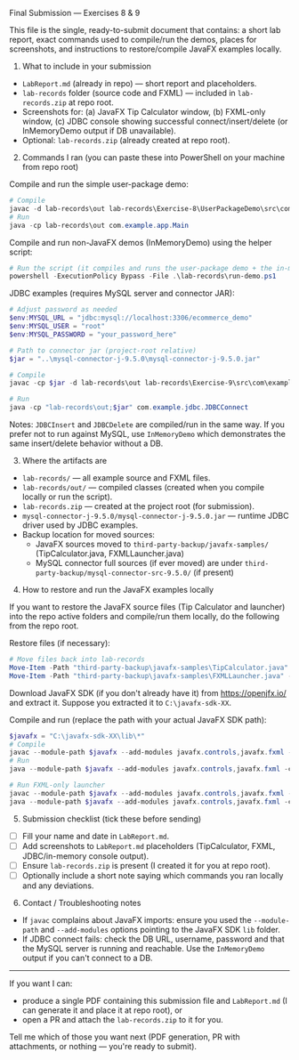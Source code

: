 Final Submission — Exercises 8 & 9

This file is the single, ready-to-submit document that contains: a short lab report, exact commands used to compile/run the demos, places for screenshots, and instructions to restore/compile JavaFX examples locally.

1) What to include in your submission
- `LabReport.md` (already in repo) — short report and placeholders.
- `lab-records` folder (source code and FXML) — included in `lab-records.zip` at repo root.
- Screenshots for: (a) JavaFX Tip Calculator window, (b) FXML-only window, (c) JDBC console showing successful connect/insert/delete (or InMemoryDemo output if DB unavailable).
- Optional: `lab-records.zip` (already created at repo root).

2) Commands I ran (you can paste these into PowerShell on your machine from repo root)

Compile and run the simple user-package demo:

```powershell
# Compile
javac -d lab-records\out lab-records\Exercise-8\UserPackageDemo\src\com\example\mypack\Greeting.java lab-records\Exercise-8\UserPackageDemo\src\com\example\app\Main.java
# Run
java -cp lab-records\out com.example.app.Main
```

Compile and run non-JavaFX demos (InMemoryDemo) using the helper script:

```powershell
# Run the script (it compiles and runs the user-package demo + the in-memory demo)
powershell -ExecutionPolicy Bypass -File .\lab-records\run-demo.ps1
```

JDBC examples (requires MySQL server and connector JAR):

```powershell
# Adjust password as needed
$env:MYSQL_URL = "jdbc:mysql://localhost:3306/ecommerce_demo"
$env:MYSQL_USER = "root"
$env:MYSQL_PASSWORD = "your_password_here"

# Path to connector jar (project-root relative)
$jar = "..\mysql-connector-j-9.5.0\mysql-connector-j-9.5.0.jar"

# Compile
javac -cp $jar -d lab-records\out lab-records\Exercise-9\src\com\example\jdbc\JDBCConnect.java

# Run
java -cp "lab-records\out;$jar" com.example.jdbc.JDBCConnect
```

Notes: `JDBCInsert` and `JDBCDelete` are compiled/run in the same way. If you prefer not to run against MySQL, use `InMemoryDemo` which demonstrates the same insert/delete behavior without a DB.

3) Where the artifacts are
- `lab-records/` — all example source and FXML files.
- `lab-records/out/` — compiled classes (created when you compile locally or run the script).
- `lab-records.zip` — created at the project root (for submission).
- `mysql-connector-j-9.5.0/mysql-connector-j-9.5.0.jar` — runtime JDBC driver used by JDBC examples.
- Backup location for moved sources:
  - JavaFX sources moved to `third-party-backup/javafx-samples/` (TipCalculator.java, FXMLLauncher.java)
  - MySQL connector full sources (if ever moved) are under `third-party-backup/mysql-connector-src-9.5.0/` (if present)

4) How to restore and run the JavaFX examples locally

If you want to restore the JavaFX source files (Tip Calculator and launcher) into the repo active folders and compile/run them locally, do the following from the repo root.

Restore files (if necessary):

```powershell
# Move files back into lab-records
Move-Item -Path "third-party-backup\javafx-samples\TipCalculator.java" -Destination "lab-records\Exercise-8\TipCalculator\src\com\example\tip\TipCalculator.java"
Move-Item -Path "third-party-backup\javafx-samples\FXMLLauncher.java" -Destination "lab-records\Exercise-8\JavaFX_NoCode\FXMLLauncher.java"
```

Download JavaFX SDK (if you don't already have it) from https://openjfx.io/ and extract it. Suppose you extracted it to `C:\javafx-sdk-XX`.

Compile and run (replace the path with your actual JavaFX SDK path):

```powershell
$javafx = "C:\javafx-sdk-XX\lib\*"
# Compile
javac --module-path $javafx --add-modules javafx.controls,javafx.fxml -d lab-records\out lab-records\Exercise-8\TipCalculator\src\com\example\tip\TipCalculator.java
# Run
java --module-path $javafx --add-modules javafx.controls,javafx.fxml -cp lab-records\out com.example.tip.TipCalculator

# Run FXML-only launcher
javac --module-path $javafx --add-modules javafx.controls,javafx.fxml -d lab-records\out lab-records\Exercise-8\JavaFX_NoCode\FXMLLauncher.java
java --module-path $javafx --add-modules javafx.controls,javafx.fxml -cp lab-records\out com.example.fx.FXMLLauncher
```

5) Submission checklist (tick these before sending)
- [ ] Fill your name and date in `LabReport.md`.
- [ ] Add screenshots to `LabReport.md` placeholders (TipCalculator, FXML, JDBC/in-memory console output).
- [ ] Ensure `lab-records.zip` is present (I created it for you at repo root).
- [ ] Optionally include a short note saying which commands you ran locally and any deviations.

6) Contact / Troubleshooting notes
- If `javac` complains about JavaFX imports: ensure you used the `--module-path` and `--add-modules` options pointing to the JavaFX SDK `lib` folder.
- If JDBC connect fails: check the DB URL, username, password and that the MySQL server is running and reachable. Use the `InMemoryDemo` output if you can't connect to a DB.

---

If you want I can:
- produce a single PDF containing this submission file and `LabReport.md` (I can generate it and place it at repo root), or
- open a PR and attach the `lab-records.zip` to it for you.

Tell me which of those you want next (PDF generation, PR with attachments, or nothing — you're ready to submit).